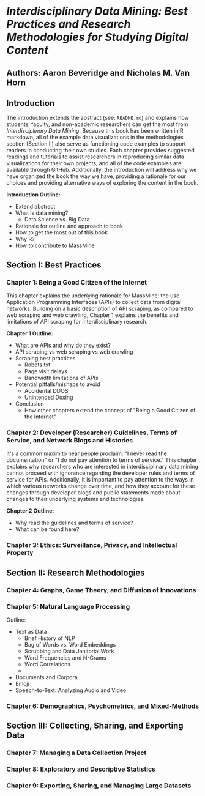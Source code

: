 # *Interdisciplinary Data Mining: Best Practices and Research Methodologies for Studying Digital Content*

## Authors: Aaron Beveridge and Nicholas M. Van Horn

## Introduction
The introduction extends the abstract (see: `README.md`) and explains how students, faculty, and non-academic researchers can get the most from *Interdisciplinary Data Mining*. Because this book has been written in R markdown, all of the example data visualizations in the methodologies section (Section II) also serve as functioning code examples to support readers in conducting their own studies. Each chapter provides suggested readings and tutorials to assist researchers in reproducing similar data visualizations for their own projects, and all of the code examples are available through GitHub. Additionally, the introduction will address why we have organized the book the way we have, providing a rationale for our choices and providing alternative ways of exploring the content in the book.

**Introduction Outline:**  
- Extend abstract
- What is data mining?
  - Data Science vs. Big Data
- Rationale for outline and approach to book
- How to get the most out of this book
- Why R?
- How to contribute to MassMine

## Section I: Best Practices
### Chapter 1: Being a Good Citizen of the Internet
This chapter explains the underlying rationale for MassMine: the use Application Programming Interfaces (APIs) to collect data from digital networks. Building on a basic description of API scraping, as compared to web scraping and web crawling, Chapter 1 explains the benefits and limitations of API scraping for interdisciplinary research.

**Chapter 1 Outline:**  
- What are APIs and why do they exist?
- API scraping vs web scraping vs web crawling
- Scraping best practices
  - Robots.txt
  - Page visit delays
  - Bandwidth limitations of APIs
- Potential pitfalls/mishaps to avoid
  - Accidental DDOS
  - Unintended Doxing  
- Conclusion
  - How other chapters extend the concept of "Being a Good Citizen of the Internet"

### Chapter 2: Developer (Researcher) Guidelines, Terms of Service, and Network Blogs and Histories
It's a common maxim to hear people proclaim: "I never read the documentation" or "I do not pay attention to terms of service." This chapter explains why researchers who are interested in interdisciplinary data mining cannot proceed with ignorance regarding the developer rules and terms of service for APIs. Additionally, it is important to pay attention to the ways in which various networks change over time, and how they account for these changes through developer blogs and public statements made about changes to their underlying systems and technologies.

**Chapter 2 Outline:**  
- Why read the guidelines and terms of service?
- What can be found here?

### Chapter 3: Ethics: Surveillance, Privacy, and Intellectual Property

## Section II: Research Methodologies

### Chapter 4: Graphs, Game Theory, and Diffusion of Innovations

### Chapter 5: Natural Language Processing
Outline:  
- Text as Data
  - Brief History of NLP
  - Bag of Words vs. Word Embeddings
  - Scrubbing and Data Janitorial Work
  - Word Frequencies and N-Grams
  - Word Correlations
  -
- Documents and Corpora
- Emoji
- Speech-to-Text: Analyzing Audio and Video

### Chapter 6: Demographics, Psychometrics, and Mixed-Methods

## Section III: Collecting, Sharing, and Exporting Data

### Chapter 7: Managing a Data Collection Project

### Chapter 8: Exploratory and Descriptive Statistics

### Chapter 9: Exporting, Sharing, and Managing Large Datasets
